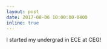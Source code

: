 ```yaml
---
layout: post
date: 2017-08-06 10:00:00-0400
inline: true
---
```


I started my undergrad in ECE at CEG!

